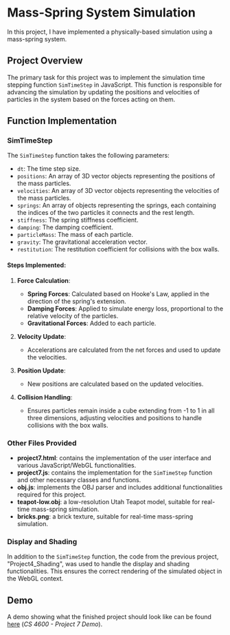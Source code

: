 # Mass-Spring System Simulation

In this project, I have implemented a physically-based simulation using a mass-spring system.

## Project Overview

The primary task for this project was to implement the simulation time stepping function `SimTimeStep` in JavaScript. This function is responsible for advancing the simulation by updating the positions and velocities of particles in the system based on the forces acting on them.

## Function Implementation

### SimTimeStep

The `SimTimeStep` function takes the following parameters:
- `dt`: The time step size.
- `positions`: An array of 3D vector objects representing the positions of the mass particles.
- `velocities`: An array of 3D vector objects representing the velocities of the mass particles.
- `springs`: An array of objects representing the springs, each containing the indices of the two particles it connects and the rest length.
- `stiffness`: The spring stiffness coefficient.
- `damping`: The damping coefficient.
- `particleMass`: The mass of each particle.
- `gravity`: The gravitational acceleration vector.
- `restitution`: The restitution coefficient for collisions with the box walls.

#### Steps Implemented:

1. **Force Calculation**:
    - **Spring Forces**: Calculated based on Hooke's Law, applied in the direction of the spring's extension.
    - **Damping Forces**: Applied to simulate energy loss, proportional to the relative velocity of the particles.
    - **Gravitational Forces**: Added to each particle.

2. **Velocity Update**:
    - Accelerations are calculated from the net forces and used to update the velocities.

3. **Position Update**:
    - New positions are calculated based on the updated velocities.

4. **Collision Handling**:
    - Ensures particles remain inside a cube extending from -1 to 1 in all three dimensions, adjusting velocities and positions to handle collisions with the box walls.

### Other Files Provided

- **project7.html**: contains the implementation of the user interface and various JavaScript/WebGL functionalities.
- **project7.js**: contains the implementation for the `SimTimeStep` function and other necessary classes and functions.
- **obj.js**: implements the OBJ parser and includes additional functionalities required for this project.
- **teapot-low.obj**: a low-resolution Utah Teapot model, suitable for real-time mass-spring simulation.
- **bricks.png**: a brick texture, suitable for real-time mass-spring simulation.

### Display and Shading

In addition to the `SimTimeStep` function, the code from the previous project, "Project4_Shading", was used to handle the display and shading functionalities. This ensures the correct rendering of the simulated object in the WebGL context.

## Demo

A demo showing what the finished project should look like can be found [here](https://www.youtube.com/watch?time_continue=187&v=Kpep7eWHQBM&embeds_referring_euri=https%3A%2F%2Fgraphics.cs.utah.edu%2F&source_ve_path=MzY4NDIsMzY4NDIsMzY4NDIsMjg2NjY&feature=emb_logo) (*CS 4600 - Project 7 Demo*).